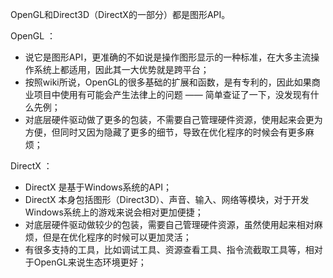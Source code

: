 OpenGL和Direct3D（DirectX的一部分）都是图形API。

OpenGL ：

- 说它是图形API，更准确的不如说是操作图形显示的一种标准，在大多主流操作系统上都适用，因此其一大优势就是跨平台；
- 按照wiki所说，OpenGL的很多基础的扩展和函数，是有专利的，因此如果商业项目中使用有可能会产生法律上的问题 —— 简单查证了一下，没发现有什么先例；
- 对底层硬件驱动做了更多的包装，不需要自己管理硬件资源，使用起来会更为方便，但同时又因为隐藏了更多的细节，导致在优化程序的时候会有更多麻烦；

DirectX ：

- DirectX 是基于Windows系统的API；
- DirectX 本身包括图形（Direct3D）、声音、输入、网络等模块，对于开发Windows系统上的游戏来说会相对更加便捷；
- 对底层硬件驱动做较少的包装，需要自己管理硬件资源，虽然使用起来相对麻烦，但是在优化程序的时候可以更加灵活；
- 有很多支持的工具，比如调试工具、资源查看工具、指令流截取工具等，相对于OpenGL来说生态环境更好；